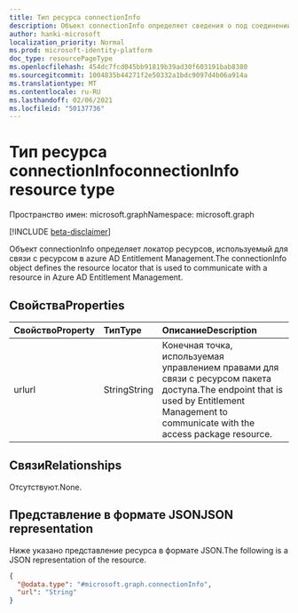 ```yaml
---
title: Тип ресурса connectionInfo
description: Объект connectionInfo определяет сведения о под соединении, используемые для связи с ресурсом.
author: hanki-microsoft
localization_priority: Normal
ms.prod: microsoft-identity-platform
doc_type: resourcePageType
ms.openlocfilehash: 454dc7fcd045bb91819b39ad30f603191bab8380
ms.sourcegitcommit: 1004835b44271f2e50332a1bdc9097d4b06a914a
ms.translationtype: MT
ms.contentlocale: ru-RU
ms.lasthandoff: 02/06/2021
ms.locfileid: "50137736"
---
```

# <a name="connectioninfo-resource-type"></a><span data-ttu-id="06e3c-103">Тип ресурса connectionInfo</span><span class="sxs-lookup"><span data-stu-id="06e3c-103">connectionInfo resource type</span></span>

<span data-ttu-id="06e3c-104">Пространство имен: microsoft.graph</span><span class="sxs-lookup"><span data-stu-id="06e3c-104">Namespace: microsoft.graph</span></span>

[!INCLUDE [beta-disclaimer](../../includes/beta-disclaimer.md)]

<span data-ttu-id="06e3c-105">Объект connectionInfo определяет локатор ресурсов, используемый для связи с ресурсом в azure AD Entitlement Management.</span><span class="sxs-lookup"><span data-stu-id="06e3c-105">The connectionInfo object defines the resource locator that is used to communicate with a resource in Azure AD Entitlement Management.</span></span>

## <a name="properties"></a><span data-ttu-id="06e3c-106">Свойства</span><span class="sxs-lookup"><span data-stu-id="06e3c-106">Properties</span></span>
|<span data-ttu-id="06e3c-107">Свойство</span><span class="sxs-lookup"><span data-stu-id="06e3c-107">Property</span></span>|<span data-ttu-id="06e3c-108">Тип</span><span class="sxs-lookup"><span data-stu-id="06e3c-108">Type</span></span>|<span data-ttu-id="06e3c-109">Описание</span><span class="sxs-lookup"><span data-stu-id="06e3c-109">Description</span></span>|
|:---|:---|:---|
|<span data-ttu-id="06e3c-110">url</span><span class="sxs-lookup"><span data-stu-id="06e3c-110">url</span></span>|<span data-ttu-id="06e3c-111">String</span><span class="sxs-lookup"><span data-stu-id="06e3c-111">String</span></span>|<span data-ttu-id="06e3c-112">Конечная точка, используемая управлением правами для связи с ресурсом пакета доступа.</span><span class="sxs-lookup"><span data-stu-id="06e3c-112">The endpoint that is used by Entitlement Management to communicate with the access package resource.</span></span>|

## <a name="relationships"></a><span data-ttu-id="06e3c-113">Связи</span><span class="sxs-lookup"><span data-stu-id="06e3c-113">Relationships</span></span>
<span data-ttu-id="06e3c-114">Отсутствуют.</span><span class="sxs-lookup"><span data-stu-id="06e3c-114">None.</span></span>

## <a name="json-representation"></a><span data-ttu-id="06e3c-115">Представление в формате JSON</span><span class="sxs-lookup"><span data-stu-id="06e3c-115">JSON representation</span></span>
<span data-ttu-id="06e3c-116">Ниже указано представление ресурса в формате JSON.</span><span class="sxs-lookup"><span data-stu-id="06e3c-116">The following is a JSON representation of the resource.</span></span>
<!-- {
  "blockType": "resource",
  "@odata.type": "microsoft.graph.connectionInfo"
}
-->
``` json
{
  "@odata.type": "#microsoft.graph.connectionInfo",
  "url": "String"
}
```
